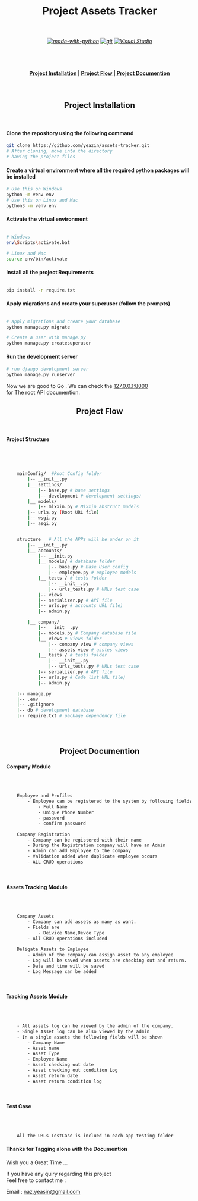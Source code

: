 <h1 align="center"> Project Assets Tracker </h1><br>
<h6 align="Center">

[![made-with-python](https://img.shields.io/badge/Made%20with-Python-1f425f.svg)](https://www.python.org/)
 [![git](https://badgen.net/badge/icon/git?icon=git&label)](https://git-scm.com) [![Visual Studio](https://badgen.net/badge/icon/visualstudio?icon=visualstudio&label)](https://visualstudio.microsoft.com)

</h6>

<br>

<h4 align="center">
<a href="https://github.com/yeazin/assets-tracker#-project-installation-"> Project Installation</a> | 
<a href="https://github.com/yeazin/assets-tracker#project-flow"> Project Flow </a>
|<a href="https://github.com/yeazin/assets-tracker#-project-documention-"> Project Documention </a>

</h4> 

<br>


<h2 align="center"> Project Installation </h2>
<br>

#### Clone the repository using the following command

```bash
git clone https://github.com/yeazin/assets-tracker.git
# After cloning, move into the directory 
# having the project files 
```
#### Create a virtual environment where all the required python packages will be installed

```bash
# Use this on Windows
python -m venv env
# Use this on Linux and Mac
python3 -m venv env
```
#### Activate the virtual environment

```bash

# Windows
env\Scripts\activate.bat

# Linux and Mac
source env/bin/activate

```
#### Install all the project Requirements

```bash

pip install -r require.txt

```
#### Apply migrations and create your superuser (follow the prompts)

```bash

# apply migrations and create your database
python manage.py migrate

# Create a user with manage.py
python manage.py createsuperuser

```

#### Run the development server

```bash
# run django development server
python manage.py runserver

```
Now we are good to Go . We can check the [127.0.0.1:8000](http://127.0.0.1:8000) <br> for The root API documention.
<br>

<h2 align="center">Project Flow</h2>
<br>


#### Project Structure 
<br>

```bash 


    mainConfig/  #Root Config folder
        |-- __init__.py
        |__ settings/
            |-- base.py # base settings
            |-- development # development settings)
        |__ models/
            |-- mixxin.py # Mixxin abstruct models 
        |-- urls.py (Root URL file)
        |-- wsgi.py
        |-- asgi.py


    structure   # All the APPs will be under on it
        |-- __init__.py
        |__ accounts/ 
            |-- __init.py
            |__ models/ # database folder  
                |-- base.py # Base User config
                |-- employee.py # employee models 
            |__ tests / # tests folder 
                |-- __init__.py
                |-- urls_tests.py # URLs test case
            |-- views 
            |-- serializer.py # API file
            |-- urls.py # accounts URL file)
            |-- admin.py

        |__ company/
            |-- __init__.py
            |-- models.py # Company database file
            |__ views # Views folder
                |-- company view # company views
                |-- assets view # asstes views 
            |__ tests / # tests folder 
                |-- __init__.py
                |-- urls_tests.py # URLs test case
            |-- serializer.py # API file
            |-- urls.py # Code list URL file)
            |-- admin.py

    |-- manage.py
    |-- .env  
    |-- .gitignore
    |-- db # development database 
    |-- require.txt # package dependency file
    

```
<br>

<h2 align="center"> Project Documention </h2>


#### Company Module 
<br>

```bash 

    Employee and Profiles 
        - Employee can be registered to the system by following fields
            - Full Name
            - Unique Phone Number
            - password 
            - confirm password

    Company Registration 
        - Company can be registered with their name 
        - During the Registration company will have an Admin
        - Admin can add Employee to the company
        - Validation added when duplicate employee occurs 
        - ALL CRUD operations 


```
<br>

#### Assets Tracking Module
<br>

```bash 

    Company Assets
        - Company can add assets as many as want.
        - Fields are
            - Deivice Name,Devce Type
        - All CRUD operations included 
    
    Deligate Assets to Employee
        - Admin of the company can assign asset to any employee
        - Log will be saved when assets are checking out and return.
        - Date and time will be saved 
        - Log Message can be added 

```
<br>


#### Tracking Assets Module 
<br>

```bash 

    - All assets log can be viewed by the admin of the company. 
    - Single Asset log can be also viewed by the admin 
    - In a single assets the following fields will be shown 
        - Company Name 
        - Asset name 
        - Asset Type
        - Employee Name
        - Asset checking out date 
        - Asset checking out condition Log 
        - Asset return date 
        - Asset return condition log 


```
<br>

#### Test Case 
<br>

```bash 

    All the URLs TestCase is inclued in each app testing folder

```

#### Thanks for Tagging alone with the  Documention 

Wish you a Great Time ...

If you have any quiry regarding this project <br>
Feel free to contact me :

Email : naz.yeasin@gmail.com